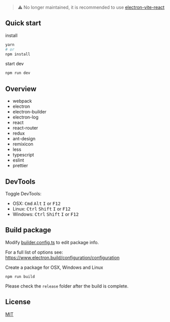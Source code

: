 > ⚠ No longer maintained, it is recommended to use [electron-vite-react](https://github.com/electron-vite/electron-vite-react)
> 
## Quick start
install
```bash
yarn
# or
npm install
```

start dev
```bash
npm run dev
```

## Overview
- webpack
- electron
- electron-builder
- electron-log
- react
- react-router
- redux
- ant-design
- remixicon
- less
- typescript
- eslint
- prettier

## DevTools

Toggle DevTools:

* OSX: <kbd>Cmd</kbd> <kbd>Alt</kbd> <kbd>I</kbd> or <kbd>F12</kbd>
* Linux: <kbd>Ctrl</kbd> <kbd>Shift</kbd> <kbd>I</kbd> or <kbd>F12</kbd>
* Windows: <kbd>Ctrl</kbd> <kbd>Shift</kbd> <kbd>I</kbd> or <kbd>F12</kbd>

## Build package

Modify [builder.config.ts](./build/builder.config.ts) to edit package info.

For a full list of options see: https://www.electron.build/configuration/configuration

Create a package for OSX, Windows and Linux
```
npm run build
```

Please check the `release` folder after the build is complete.



## License
[MIT](./LICENSE)
